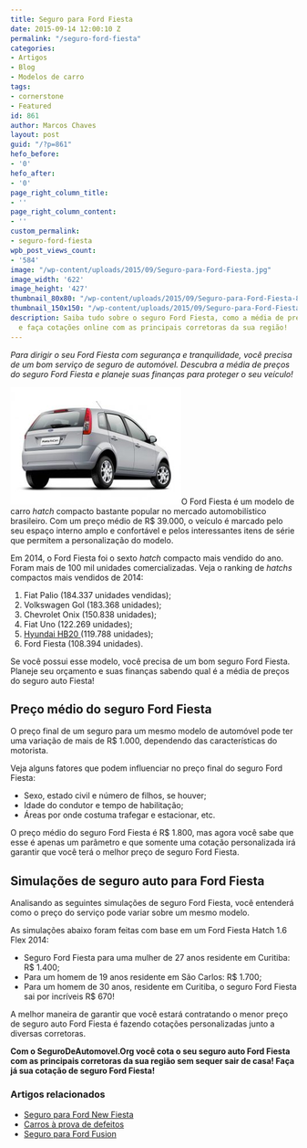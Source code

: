 ```yaml
---
title: Seguro para Ford Fiesta
date: 2015-09-14 12:00:10 Z
permalink: "/seguro-ford-fiesta"
categories:
- Artigos
- Blog
- Modelos de carro
tags:
- cornerstone
- Featured
id: 861
author: Marcos Chaves
layout: post
guid: "/?p=861"
hefo_before:
- '0'
hefo_after:
- '0'
page_right_column_title:
- ''
page_right_column_content:
- ''
custom_permalink:
- seguro-ford-fiesta
wpb_post_views_count:
- '584'
image: "/wp-content/uploads/2015/09/Seguro-para-Ford-Fiesta.jpg"
image_width: '622'
image_height: '427'
thumbnail_80x80: "/wp-content/uploads/2015/09/Seguro-para-Ford-Fiesta-80x80.jpg"
thumbnail_150x150: "/wp-content/uploads/2015/09/Seguro-para-Ford-Fiesta-150x150.jpg"
description: Saiba tudo sobre o seguro Ford Fiesta, como a média de preços do serviço,
  e faça cotações online com as principais corretoras da sua região!
---
```


_Para dirigir o seu Ford Fiesta com segurança e tranquilidade, você precisa de um bom serviço de seguro de automóvel. Descubra a média de preços do seguro Ford Fiesta e planeje suas finanças para proteger o seu veículo!_

[<img class="alignleft wp-image-3152 size-medium" title="Seguro para Ford Fiesta" src="/wp-content/uploads/2015/09/Seguro-para-Ford-Fiesta-300x206.jpg" alt="Seguro para Ford Fiesta" width="300" height="206" />](/wp-content/uploads/2015/09/Seguro-para-Ford-Fiesta.jpg)O Ford Fiesta é um modelo de carro _hatch_ compacto bastante popular no mercado automobilístico brasileiro. Com um preço médio de R$ 39.000, o veículo é marcado pelo seu espaço interno amplo e confortável e pelos interessantes itens de série que permitem a personalização do modelo.

Em 2014, o Ford Fiesta foi o sexto _hatch_ compacto mais vendido do ano. Foram mais de 100 mil unidades comercializadas. Veja o ranking de _hatchs_ compactos mais vendidos de 2014:

  1. Fiat Palio (184.337 unidades vendidas);
  2. Volkswagen Gol (183.368 unidades);
  3. Chevrolet Onix (150.838 unidades);
  4. Fiat Uno (122.269 unidades);
  5. <a href="/media-de-precos-de-seguro-do-hyundai-HB20" target="_blank">Hyundai HB20 </a>(119.788 unidades);
  6. Ford Fiesta (108.394 unidades).

Se você possui esse modelo, você precisa de um bom seguro Ford Fiesta. Planeje seu orçamento e suas finanças sabendo qual é a média de preços do seguro auto Fiesta!

## Preço médio do seguro Ford Fiesta

O preço final de um seguro para um mesmo modelo de automóvel pode ter uma variação de mais de R$ 1.000, dependendo das características do motorista.

Veja alguns fatores que podem influenciar no preço final do seguro Ford Fiesta:

  * Sexo, estado civil e número de filhos, se houver;
  * Idade do condutor e tempo de habilitação;
  * Áreas por onde costuma trafegar e estacionar, etc.

O preço médio do seguro Ford Fiesta é R$ 1.800, mas agora você sabe que esse é apenas um parâmetro e que somente uma cotação personalizada irá garantir que você terá o melhor preço de seguro Ford Fiesta.

## Simulações de seguro auto para Ford Fiesta

Analisando as seguintes simulações de seguro Ford Fiesta, você entenderá como o preço do serviço pode variar sobre um mesmo modelo.

As simulações abaixo foram feitas com base em um Ford Fiesta Hatch 1.6 Flex 2014:

  * Seguro Ford Fiesta para uma mulher de 27 anos residente em Curitiba: R$ 1.400;
  * Para um homem de 19 anos residente em São Carlos: R$ 1.700;
  * Para um homem de 30 anos, residente em Curitiba, o seguro Ford Fiesta sai por incríveis R$ 670!

A melhor maneira de garantir que você estará contratando o menor preço de seguro auto Ford Fiesta é fazendo cotações personalizadas junto a diversas corretoras.

**Com o SeguroDeAutomovel.Org você cota o seu seguro auto Ford Fiesta com as principais corretoras da sua região sem sequer sair de casa! Faça já sua cotação de seguro Ford Fiesta!**

### Artigos relacionados

  * <a href="/seguro-new-fiesta" target="_blank">Seguro para Ford New Fiesta</a>
  * <a href="/modelos-de-carros-que-sao-a-prova-de-defeito" target="_blank">Carros à prova de defeitos</a>
  * <a href="/seguro-ford-fusion" target="_blank">Seguro para Ford Fusion</a>